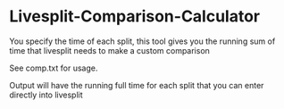 # Livesplit-Comparison-Calculator
You specify the time of each split, this tool gives you the running sum of time that livesplit needs to make a custom comparison

See comp.txt for usage.

Output will have the running full time for each split that you can enter directly into livesplit
